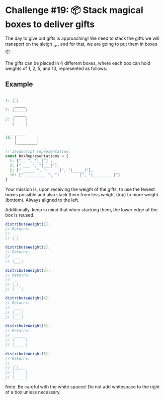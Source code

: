 # Challenge #19: 📦 Stack magical boxes to deliver gifts

The day to give out gifts is approaching! We need to stack the gifts we will transport on the sleigh 🛷, and for that, we are going to put them in boxes 📦.

The gifts can be placed in 4 different boxes, where each box can hold weights of 1, 2, 5, and 10, represented as follows:

## Example

```javascript
    _
1: |_|
    _____
2: |_____|
    _____
5: |     |
   |_____|

_________
10: |         |
    |_________|

// JavaScript representation:
const boxRepresentations = {
  1: [" _ ", "|_|"] ,
  2: [" ___ ", "|___|"],
  5: [" _____ ", "|     |", "|_____|"],
  10: [" _________ ", "|         |", "|_________|"]
}
```

Your mission is, upon receiving the weight of the gifts, to use the fewest boxes possible and also stack them from less weight (top) to more weight (bottom). Always aligned to the left.

Additionally, keep in mind that when stacking them, the lower edge of the box is reused.

```javascript
distributeWeight(1);
// Returns:
//  _
// |_|

distributeWeight(2);
// Returns:
//  ___
// |___|

distributeWeight(3);
// Returns:
//  _
// |_|_
// |___|

distributeWeight(4);
// Returns:
//  ___
// |___|
// |___|

distributeWeight(5);
// Returns:
//  _____
// |     |
// |_____|

distributeWeight(6);
// Returns:
//  _
// |_|___
// |     |
// |_____|
```

Note: Be careful with the white spaces! Do not add whitespace to the right of a box unless necessary.
